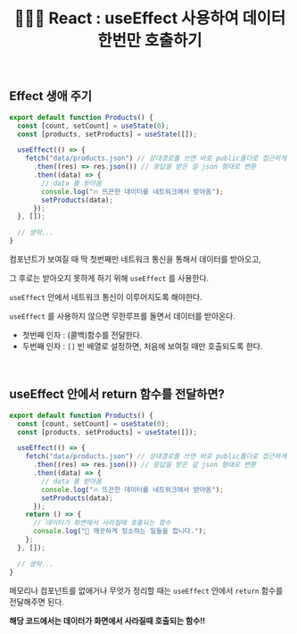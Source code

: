 # <div align="center">👩🏻‍💻 React : useEffect 사용하여 데이터 한번만 호출하기</div>

<br>

## Effect 생애 주기

```jsx
export default function Products() {
  const [count, setCount] = useState(0);
  const [products, setProducts] = useState([]);

  useEffect(() => {
    fetch("data/products.json") // 상대경로를 쓰면 바로 public폴더로 접근하게 된다
      .then((res) => res.json()) // 응답을 받은 걸 json 형태로 변환
      .then((data) => {
        // data 를 받아옴
        console.log("🔥 뜨끈한 데이터를 네트워크에서 받아옴");
        setProducts(data);
      });
  }, []);

  // 생략...
}
```

컴포넌트가 보여질 때 딱 첫번째만 네트워크 통신을 통해서 데이터를 받아오고,

그 후로는 받아오지 못하게 하기 위해 `useEffect` 를 사용한다.

`useEffect` 안에서 네트워크 통신이 이루어지도록 해야한다.

`useEffect` 를 사용하지 않으면 무한루프를 돌면서 데이터를 받아온다.

- 첫번째 인자 : (콜백)함수를 전달한다.
- 두번째 인자 : `[]` 빈 배열로 설정하면, 처음에 보여질 때만 호출되도록 한다.

<br>

## useEffect 안에서 return 함수를 전달하면?

```jsx
export default function Products() {
  const [count, setCount] = useState(0);
  const [products, setProducts] = useState([]);

  useEffect(() => {
    fetch("data/products.json") // 상대경로를 쓰면 바로 public폴더로 접근하게 된다
      .then((res) => res.json()) // 응답을 받은 걸 json 형태로 변환
      .then((data) => {
        // data 를 받아옴
        console.log("🔥 뜨끈한 데이터를 네트워크에서 받아옴");
        setProducts(data);
      });
    return () => {
      // 데이터가 화면에서 사라질때 호출되는 함수
      console.log("🧹 깨끗하게 청소하는 일들을 합니다.");
    };
  }, []);

  // 생략...
}
```

메모리나 컴포넌트를 없애거나 무엇가 정리할 때는 `useEffect` 안에서 `return` 함수를 전달해주면 된다.

**해당 코드에서는 데이터가 화면에서 사라질때 호출되는 함수!!**
